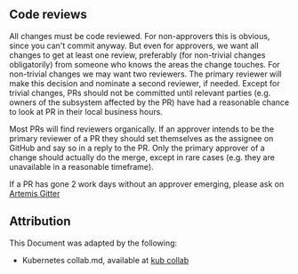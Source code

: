 ## Code reviews

All changes must be code reviewed. For non-approvers this is obvious, since
you can't commit anyway. But even for approvers, we want all changes to get at
least one review, preferably (for non-trivial changes obligatorily) from someone
who knows the areas the change touches. For non-trivial changes we may want two
reviewers. The primary reviewer will make this decision and nominate a second
reviewer, if needed. Except for trivial changes, PRs should not be committed
until relevant parties (e.g. owners of the subsystem affected by the PR) have
had a reasonable chance to look at PR in their local business hours.

Most PRs will find reviewers organically. If an approver intends to be the
primary reviewer of a PR they should set themselves as the assignee on GitHub
and say so in a reply to the PR. Only the primary approver of a change should
actually do the merge, except in rare cases (e.g. they are unavailable in a
reasonable timeframe).

If a PR has gone 2 work days without an approver emerging, please ask on [Artemis Gitter]

## Attribution

This Document was adapted by the following:
- Kubernetes collab.md, available at [kub collab]  

[kub collab]: https://raw.githubusercontent.com/kubernetes/community/master/contributors/devel/collab.md
[Artemis Gitter]: https://gitter.im/PegaSysEng/artemis
